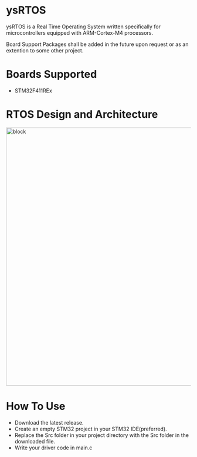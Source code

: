 # ysRTOS
 ysRTOS is a Real Time Operating System written specifically for microcontrollers equipped with ARM-Cortex-M4 processors.
 
 Board Support Packages shall be added in the future upon request or as an extention to some other project.

# Boards Supported
 + STM32F411REx

# RTOS Design and Architecture
 <img width="701" alt="block" src="https://user-images.githubusercontent.com/37622719/225209069-dfd4d340-ec9f-4a02-9e83-299d854d40e7.png">

# How To Use
   + Download the latest release.
   + Create an empty STM32 project in your STM32 IDE(preferred).
   + Replace the Src folder in your project directory with the Src folder in the downloaded file.
   + Write your driver code in main.c

